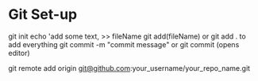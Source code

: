 # Git Set-up
git init
echo 'add some text, >> fileName
git add(fileName) or git add . to add everything
git commit -m "commit message" or git commit (opens editor)

git remote add origin git@github.com:your_username/your_repo_name.git

